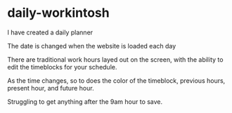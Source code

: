 # daily-workintosh

I have created a daily planner

The date is changed when the website is loaded each day

There are traditional work hours layed out on the screen, with the ability to edit the timeblocks for your schedule.

As the time changes, so to does the color of the timeblock, previous hours, present hour, and future hour.

Struggling to get anything after the 9am hour to save.